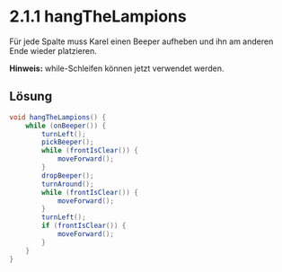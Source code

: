 # 2.1.1 hangTheLampions

Für jede Spalte muss Karel einen Beeper aufheben und ihn am anderen Ende wieder platzieren.

**Hinweis:** while-Schleifen können jetzt verwendet werden.

## Lösung

```java
void hangTheLampions() {
    while (onBeeper()) {
        turnLeft();
        pickBeeper();
        while (frontIsClear()) {
            moveForward();
        }
        dropBeeper();
        turnAround();
        while (frontIsClear()) {
            moveForward();
        }
        turnLeft();
        if (frontIsClear()) {
            moveForward();   
        }
    }
}
```
